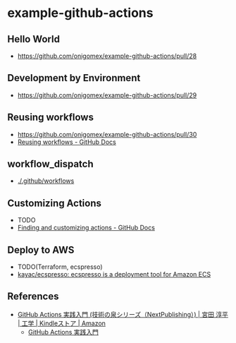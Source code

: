 # example-github-actions
## Hello World
- https://github.com/onigomex/example-github-actions/pull/28



## Development by Environment
- https://github.com/onigomex/example-github-actions/pull/29



## Reusing workflows
- https://github.com/onigomex/example-github-actions/pull/30
- [Reusing workflows - GitHub Docs](https://docs.github.com/en/actions/using-workflows/reusing-workflows)



## workflow_dispatch
- [./.github/workflows](./.github/workflows)



## Customizing Actions
- TODO
- [Finding and customizing actions - GitHub Docs](https://docs.github.com/en/actions/learn-github-actions/finding-and-customizing-actions)



## Deploy to AWS
- TODO(Terraform, ecspresso) 
- [kayac/ecspresso: ecspresso is a deployment tool for Amazon ECS](https://github.com/kayac/ecspresso)



## References
- [GitHub Actions 実践入門 (技術の泉シリーズ（NextPublishing）) | 宮田 淳平 | 工学 | Kindleストア | Amazon](https://www.amazon.co.jp/dp/B08B1873L5)
  - [GitHub Actions 実践入門](https://github.com/github-actions-up-and-running/)

